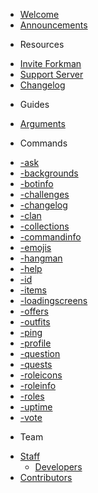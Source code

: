 * [Welcome](README.md)
* [Announcements](ANNOUNCEMENTS.md)

- Resources

 * [Invite Forkman](https://discord.com/oauth2/authorize?client\_id=1037396167123816499\&scope=bot%20applications.commands\&permissions=388161)
 * [Support Server](https://discord.gg/DEEZY5cwpy)
 * [Changelog](CHANGELOG.md)

- Guides

 * [Arguments](guides/arguments.md)

- Commands

 * [-ask](commands/ask.md)
 * [-backgrounds](commands/backgrounds.md)
 * [-botinfo](commands/botinfo.md)
 * [-challenges](commands/challenges.md)
 * [-changelog](commands/changelog.md)
 * [-clan](commands/clan.md)
 * [-collections](commands/collections.md)
 * [-commandinfo](commands/commandinfo.md)
 * [-emojis](commands/emojis.md)
 * [-hangman](commands/hangman.md)
 * [-help](commands/help.md)
 * [-id](commands/id.md)
 * [-items](commands/items.md)
 * [-loadingscreens](commands/loadingscreens.md)
 * [-offers](commands/offers.md)
 * [-outfits](commands/outfits.md)
 * [-ping](commands/ping.md)
 * [-profile](commands/profile.md)
 * [-question](commands/question.md)
 * [-quests](commands/quests.md)
 * [-roleicons](commands/roleicons.md)
 * [-roleinfo](commands/roleinfo.md)
 * [-roles](commands/roles.md)
 * [-uptime](commands/uptime.md)
 * [-vote](commands/vote.md)

- Team

 * [Staff](team/staff/README.md)
   * [Developers](team/staff/developers.md)
 * [Contributors](team/contributors.md)
